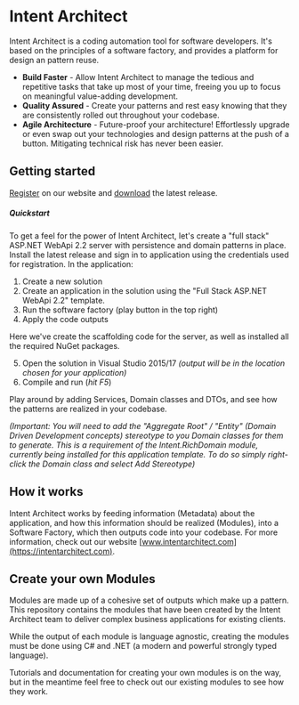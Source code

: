 # Intent Architect

Intent Architect is a coding automation tool for software developers. It's based on the principles of a software factory, and provides a platform for design an pattern reuse.
  - **Build Faster** - Allow Intent Architect to manage the tedious and repetitive tasks that take up most of your time, freeing you up to focus on meaningful value-adding development.
  - **Quality Assured** - Create your patterns and rest easy knowing that they are consistently rolled out throughout your codebase.
  - **Agile Architecture** - Future-proof your architecture! Effortlessly upgrade or even swap out your technologies and design patterns at the push of a button. Mitigating technical risk has never been easier.

## Getting started
[Register](https://intentarchitect.com/#/user-access/register) on our website and [download](https://intentarchitect.com/#/downloads) the latest release.

##### Quickstart
To get a feel for the power of Intent Architect, let's create a "full stack" ASP.NET WebApi 2.2 server with persistence and domain patterns in place. Install the latest release and sign in to application using the credentials used for registration. In the application:
  1. Create a new solution
  2. Create an application in the solution using the "Full Stack ASP.NET WebApi 2.2" template.
  3. Run the software factory (play button in the top right)
  4. Apply the code outputs

Here we've create the scaffolding code for the server, as well as installed all the required NuGet packages.

  5. Open the solution in Visual Studio 2015/17 _(output will be in the location chosen for your application)_
  6. Compile and run (_hit F5_)

Play around by adding Services, Domain classes and DTOs, and see how the patterns are realized in your codebase.

_(Important: You will need to add the "Aggregate Root" / "Entity" (Domain Driven Development concepts) stereotype to you Domain classes for them to generate. This is a requirement of the Intent.RichDomain module, currently being installed for this application template. To do so simply right-click the Domain class and select Add Stereotype)_

## How it works
Intent Architect works by feeding information (Metadata) about the application, and how this information should be realized (Modules), into a Software Factory, which then outputs code into your codebase. For more information, check out our website [www.intentarchitect.com](https://intentarchitect.com).

## Create your own Modules
Modules are made up of a cohesive set of outputs which make up a pattern. This repository contains the modules that have been created by the Intent Architect team to deliver complex business applications for existing clients.

While the output of each module is language agnostic, creating the modules must be done using C# and .NET (a modern and powerful strongly typed language).

Tutorials and documentation for creating your own modules is on the way, but in the meantime feel free to check out our existing modules to see how they work.